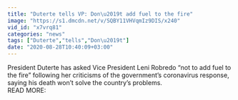 ```yaml
---
title: "Duterte tells VP: Don\u2019t add fuel to the fire"
image: "https://s1.dmcdn.net/v/SQBY11VHVqmIz9DIS/x240"
vid_id: "x7vrq81"
categories: "news"
tags: ["Duterte","tells","Don\u2019t"]
date: "2020-08-28T10:40:09+03:00"
---
```

President Duterte has asked Vice President Leni Robredo “not to add fuel to the fire” following her criticisms of the government’s coronavirus response, saying his death won’t solve the country’s problems.  <br>READ MORE: 
